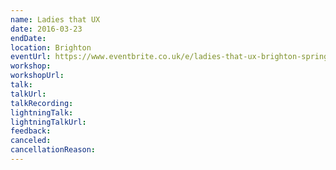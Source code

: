 ```yaml
---
name: Ladies that UX
date: 2016-03-23
endDate:
location: Brighton
eventUrl: https://www.eventbrite.co.uk/e/ladies-that-ux-brighton-spring-forward-2016-tickets-20754994748
workshop:
workshopUrl:
talk:
talkUrl:
talkRecording:
lightningTalk:
lightningTalkUrl:
feedback:
canceled:
cancellationReason:
---
```

